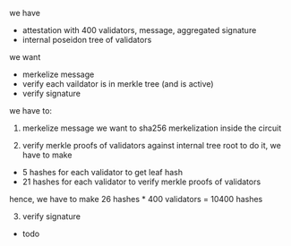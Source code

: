 we have

- attestation with 400 validators, message, aggregated signature
- internal poseidon tree of validators

we want

- merkelize message
- verify each vaildator is in merkle tree (and is active)
- verify signature

we have to:

1. merkelize message
   we want to sha256 merkelization inside the circuit

2. verify merkle proofs of validators against internal tree root
   to do it, we have to make

- 5 hashes for each validator to get leaf hash
- 21 hashes for each validator to verify merkle proofs of validators

hence, we have to make 26 hashes \* 400 validators = 10400 hashes

3. verify signature

- todo
